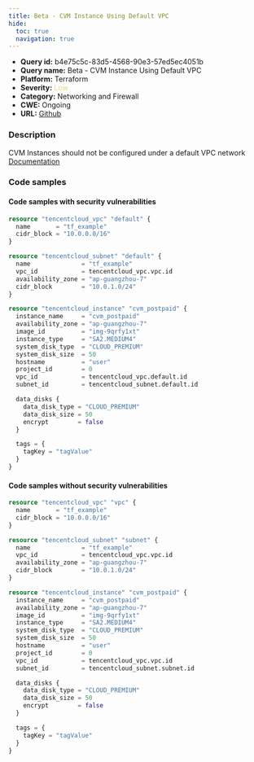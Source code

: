 ```yaml
---
title: Beta - CVM Instance Using Default VPC
hide:
  toc: true
  navigation: true
---
```


<style>
  .highlight .hll {
    background-color: #ff171742;
  }
  .md-content {
    max-width: 1100px;
    margin: 0 auto;
  }
</style>

-   **Query id:** b4e75c5c-83d5-4568-90e3-57ed5ec4051b
-   **Query name:** Beta - CVM Instance Using Default VPC
-   **Platform:** Terraform
-   **Severity:** <span style="color:#edd57e">Low</span>
-   **Category:** Networking and Firewall
-   **CWE:** Ongoing
-   **URL:** [Github](https://github.com/DataDog/kics/tree/master/assets/queries/terraform/tencentcloud/cvm_instance_using_default_vpc)

### Description
CVM Instances should not be configured under a default VPC network<br>
[Documentation](https://registry.terraform.io/providers/tencentcloudstack/tencentcloud/latest/docs/resources/instance#vpc_id)

### Code samples
#### Code samples with security vulnerabilities
```tf title="Positive test num. 1 - tf file" hl_lines="22 23"
resource "tencentcloud_vpc" "default" {
  name       = "tf_example"
  cidr_block = "10.0.0.0/16"
}

resource "tencentcloud_subnet" "default" {
  name              = "tf_example"
  vpc_id            = tencentcloud_vpc.vpc.id
  availability_zone = "ap-guangzhou-7"
  cidr_block        = "10.0.1.0/24"
}

resource "tencentcloud_instance" "cvm_postpaid" {
  instance_name     = "cvm_postpaid"
  availability_zone = "ap-guangzhou-7"
  image_id          = "img-9qrfy1xt"
  instance_type     = "SA2.MEDIUM4"
  system_disk_type  = "CLOUD_PREMIUM"
  system_disk_size  = 50
  hostname          = "user"
  project_id        = 0
  vpc_id            = tencentcloud_vpc.default.id
  subnet_id         = tencentcloud_subnet.default.id

  data_disks {
    data_disk_type = "CLOUD_PREMIUM"
    data_disk_size = 50
    encrypt        = false
  }

  tags = {
    tagKey = "tagValue"
  }
}

```


#### Code samples without security vulnerabilities
```tf title="Negative test num. 1 - tf file"
resource "tencentcloud_vpc" "vpc" {
  name       = "tf_example"
  cidr_block = "10.0.0.0/16"
}

resource "tencentcloud_subnet" "subnet" {
  name              = "tf_example"
  vpc_id            = tencentcloud_vpc.vpc.id
  availability_zone = "ap-guangzhou-7"
  cidr_block        = "10.0.1.0/24"
}

resource "tencentcloud_instance" "cvm_postpaid" {
  instance_name     = "cvm_postpaid"
  availability_zone = "ap-guangzhou-7"
  image_id          = "img-9qrfy1xt"
  instance_type     = "SA2.MEDIUM4"
  system_disk_type  = "CLOUD_PREMIUM"
  system_disk_size  = 50
  hostname          = "user"
  project_id        = 0
  vpc_id            = tencentcloud_vpc.vpc.id
  subnet_id         = tencentcloud_subnet.subnet.id

  data_disks {
    data_disk_type = "CLOUD_PREMIUM"
    data_disk_size = 50
    encrypt        = false
  }

  tags = {
    tagKey = "tagValue"
  }
}

```
